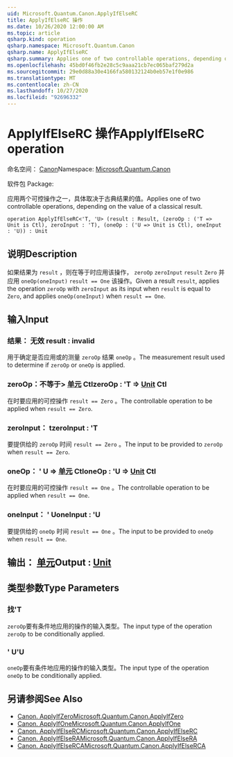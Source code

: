 ```yaml
---
uid: Microsoft.Quantum.Canon.ApplyIfElseRC
title: ApplyIfElseRC 操作
ms.date: 10/26/2020 12:00:00 AM
ms.topic: article
qsharp.kind: operation
qsharp.namespace: Microsoft.Quantum.Canon
qsharp.name: ApplyIfElseRC
qsharp.summary: Applies one of two controllable operations, depending on the value of a classical result.
ms.openlocfilehash: 45bd0f46fb2e28c5c9aaa21cb7ec065baf279d2a
ms.sourcegitcommit: 29e0d88a30e4166fa580132124b0eb57e1f0e986
ms.translationtype: MT
ms.contentlocale: zh-CN
ms.lasthandoff: 10/27/2020
ms.locfileid: "92696332"
---
```

# <a name="applyifelserc-operation"></a><span data-ttu-id="557f5-102">ApplyIfElseRC 操作</span><span class="sxs-lookup"><span data-stu-id="557f5-102">ApplyIfElseRC operation</span></span>

<span data-ttu-id="557f5-103">命名空间： [Canon](xref:Microsoft.Quantum.Canon)</span><span class="sxs-lookup"><span data-stu-id="557f5-103">Namespace: [Microsoft.Quantum.Canon](xref:Microsoft.Quantum.Canon)</span></span>

<span data-ttu-id="557f5-104">软件包 [](https://nuget.org/packages/)</span><span class="sxs-lookup"><span data-stu-id="557f5-104">Package: [](https://nuget.org/packages/)</span></span>


<span data-ttu-id="557f5-105">应用两个可控操作之一，具体取决于古典结果的值。</span><span class="sxs-lookup"><span data-stu-id="557f5-105">Applies one of two controllable operations, depending on the value of a classical result.</span></span>

```qsharp
operation ApplyIfElseRC<'T, 'U> (result : Result, (zeroOp : ('T => Unit is Ctl), zeroInput : 'T), (oneOp : ('U => Unit is Ctl), oneInput : 'U)) : Unit
```


## <a name="description"></a><span data-ttu-id="557f5-106">说明</span><span class="sxs-lookup"><span data-stu-id="557f5-106">Description</span></span>

<span data-ttu-id="557f5-107">如果结果为 `result` ，则在等于时应用该操作， `zeroOp` `zeroInput` `result` `Zero` 并应用 `oneOp(oneInput)` `result == One` 该操作。</span><span class="sxs-lookup"><span data-stu-id="557f5-107">Given a result `result`, applies the operation `zeroOp` with `zeroInput` as its input when `result` is equal to `Zero`, and applies `oneOp(oneInput)` when `result == One`.</span></span>

## <a name="input"></a><span data-ttu-id="557f5-108">输入</span><span class="sxs-lookup"><span data-stu-id="557f5-108">Input</span></span>

### <a name="result--__invalidresult__"></a><span data-ttu-id="557f5-109">结果： __无效 <Result>__</span><span class="sxs-lookup"><span data-stu-id="557f5-109">result : __invalid<Result>__</span></span>

<span data-ttu-id="557f5-110">用于确定是否应用或的测量 `zeroOp` 结果 `oneOp` 。</span><span class="sxs-lookup"><span data-stu-id="557f5-110">The measurement result used to determine if `zeroOp` or `oneOp` is applied.</span></span>


### <a name="zeroop--t--unit-ctl"></a><span data-ttu-id="557f5-111">zeroOp：不等于> [单元](xref:microsoft.quantum.lang-ref.unit) Ctl</span><span class="sxs-lookup"><span data-stu-id="557f5-111">zeroOp : 'T => [Unit](xref:microsoft.quantum.lang-ref.unit) Ctl</span></span>

<span data-ttu-id="557f5-112">在时要应用的可控操作 `result == Zero` 。</span><span class="sxs-lookup"><span data-stu-id="557f5-112">The controllable operation to be applied when `result == Zero`.</span></span>


### <a name="zeroinput--t"></a><span data-ttu-id="557f5-113">zeroInput： t</span><span class="sxs-lookup"><span data-stu-id="557f5-113">zeroInput : 'T</span></span>

<span data-ttu-id="557f5-114">要提供给的 `zeroOp` 时间 `result == Zero` 。</span><span class="sxs-lookup"><span data-stu-id="557f5-114">The input to be provided to `zeroOp` when `result == Zero`.</span></span>


### <a name="oneop--u--unit-ctl"></a><span data-ttu-id="557f5-115">oneOp： ' U => [单元](xref:microsoft.quantum.lang-ref.unit) Ctl</span><span class="sxs-lookup"><span data-stu-id="557f5-115">oneOp : 'U => [Unit](xref:microsoft.quantum.lang-ref.unit) Ctl</span></span>

<span data-ttu-id="557f5-116">在时要应用的可控操作 `result == One` 。</span><span class="sxs-lookup"><span data-stu-id="557f5-116">The controllable operation to be applied when `result == One`.</span></span>


### <a name="oneinput--u"></a><span data-ttu-id="557f5-117">oneInput： ' U</span><span class="sxs-lookup"><span data-stu-id="557f5-117">oneInput : 'U</span></span>

<span data-ttu-id="557f5-118">要提供给的 `oneOp` 时间 `result == One` 。</span><span class="sxs-lookup"><span data-stu-id="557f5-118">The input to be provided to `oneOp` when `result == One`.</span></span>



## <a name="output--unit"></a><span data-ttu-id="557f5-119">输出： [单元](xref:microsoft.quantum.lang-ref.unit)</span><span class="sxs-lookup"><span data-stu-id="557f5-119">Output : [Unit](xref:microsoft.quantum.lang-ref.unit)</span></span>



## <a name="type-parameters"></a><span data-ttu-id="557f5-120">类型参数</span><span class="sxs-lookup"><span data-stu-id="557f5-120">Type Parameters</span></span>

### <a name="t"></a><span data-ttu-id="557f5-121">找</span><span class="sxs-lookup"><span data-stu-id="557f5-121">'T</span></span>

<span data-ttu-id="557f5-122">`zeroOp`要有条件地应用的操作的输入类型。</span><span class="sxs-lookup"><span data-stu-id="557f5-122">The input type of the operation `zeroOp` to be conditionally applied.</span></span>
### <a name="u"></a><span data-ttu-id="557f5-123">' U</span><span class="sxs-lookup"><span data-stu-id="557f5-123">'U</span></span>

<span data-ttu-id="557f5-124">`oneOp`要有条件地应用的操作的输入类型。</span><span class="sxs-lookup"><span data-stu-id="557f5-124">The input type of the operation `oneOp` to be conditionally applied.</span></span>

## <a name="see-also"></a><span data-ttu-id="557f5-125">另请参阅</span><span class="sxs-lookup"><span data-stu-id="557f5-125">See Also</span></span>

- [<span data-ttu-id="557f5-126">Canon. ApplyIfZero</span><span class="sxs-lookup"><span data-stu-id="557f5-126">Microsoft.Quantum.Canon.ApplyIfZero</span></span>](xref:Microsoft.Quantum.Canon.ApplyIfZero)
- [<span data-ttu-id="557f5-127">Canon. ApplyIfOne</span><span class="sxs-lookup"><span data-stu-id="557f5-127">Microsoft.Quantum.Canon.ApplyIfOne</span></span>](xref:Microsoft.Quantum.Canon.ApplyIfOne)
- [<span data-ttu-id="557f5-128">Canon. ApplyIfElseRC</span><span class="sxs-lookup"><span data-stu-id="557f5-128">Microsoft.Quantum.Canon.ApplyIfElseRC</span></span>](xref:Microsoft.Quantum.Canon.ApplyIfElseRC)
- [<span data-ttu-id="557f5-129">Canon. ApplyIfElseRA</span><span class="sxs-lookup"><span data-stu-id="557f5-129">Microsoft.Quantum.Canon.ApplyIfElseRA</span></span>](xref:Microsoft.Quantum.Canon.ApplyIfElseRA)
- [<span data-ttu-id="557f5-130">Canon. ApplyIfElseRCA</span><span class="sxs-lookup"><span data-stu-id="557f5-130">Microsoft.Quantum.Canon.ApplyIfElseRCA</span></span>](xref:Microsoft.Quantum.Canon.ApplyIfElseRCA)
